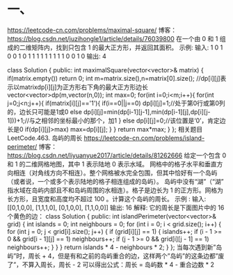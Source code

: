 # 一、
https://leetcode-cn.com/problems/maximal-square/
博客：https://blog.csdn.net/juzihongle1/article/details/76039800
在一个由 0 和 1 组成的二维矩阵内，找到只包含 1 的最大正方形，并返回其面积。
示例:
输入: 
1 0 1 0 0
1 0 1 1 1
1 1 1 1 1
1 0 0 1 0
输出: 4

class Solution {
public:
    int maximalSquare(vector<vector<char>>& matrix) {
        if(matrix.empty()) return 0;
        int m=matrix.size(),n=matrix[0].size();
        //dp[i][j]表示以matrixdp[i][j]为正方形右下角的最大正方形边长
        vector<vector<int>>dp(m,vector<int>(n,0));
        int max=0;
        for(int i=0;i<m;i++){
            for(int j=0;j<n;j++){
                if(matrix[i][j]=='1'){
                    if(i==0||j==0) dp[i][j]=1;//处于第0行或第0列的，边长只可能是1或0
                    else dp[i][j]=min(dp[i-1][j-1],min(dp[i-1][j],dp[i][j-1]))+1;//与之相邻的坐标最小的那个，加1
                }
                else dp[i][j]=0;//该位置是‘0’，肯定边长是0
                if(dp[i][j]>max) max=dp[i][j];
            }
        }
        return max*max;
    }
};
相关题目 LeetCode.463. 岛屿的周长 https://leetcode-cn.com/problems/island-perimeter/
博客：https://blog.csdn.net/liyuanyue2017/article/details/81262666
给定一个包含 0 和 1 的二维网格地图，其中 1 表示陆地 0 表示水域。
网格中的格子水平和垂直方向相连（对角线方向不相连）。整个网格被水完全包围，但其中恰好有一个岛屿（或者说，一个或多个表示陆地的格子相连组成的岛屿）。
岛屿中没有“湖”（“湖” 指水域在岛屿内部且不和岛屿周围的水相连）。格子是边长为 1 的正方形。网格为长方形，且宽度和高度均不超过 100 。计算这个岛屿的周长。
示例 :
输入:
[[0,1,0,0],
 [1,1,1,0],
 [0,1,0,0],
 [1,1,0,0]]
输出: 16
解释: 它的周长是下面图片中的 16 个黄色的边：
class Solution {
public:
    int islandPerimeter(vector<vector<int>>& grid) {
        int islands = 0;
        int neighbours = 0;
        for (int i = 0; i < grid.size(); i++) {
            for (int j = 0; j < grid[i].size(); j++) {
                if (grid[i][j] == 1) {
                    islands++;
                    if (i - 1 >= 0 && grid[i - 1][j] == 1)
                        neighbours++;
                    if (j - 1 >= 0 && grid[i][j - 1] == 1)
                        neighbours++;
                }
            }
        }
        return islands * 4 - neighbours * 2;
    }
};
当每次遇到新”岛屿”时，周长 + 4，但是有和之前的岛屿重合的边，这样两个”岛屿”的这条边都”废了”，不算入周长，周长 - 2 
可以得出公式：周长 = 岛屿数 * 4 - 重合边数 * 2
